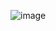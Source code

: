 ![image](https://github.com/Documantation12/Fembot-Krunker-Cheat/assets/134162456/0d1e46d9-1c86-45ca-9740-0752716cb52c)
